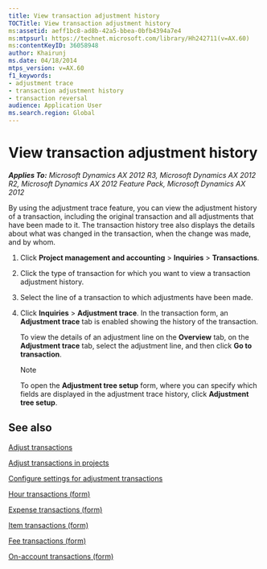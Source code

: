 ```yaml
---
title: View transaction adjustment history
TOCTitle: View transaction adjustment history
ms:assetid: aeff1bc8-ad8b-42a5-bbea-0bfb4394a7e4
ms:mtpsurl: https://technet.microsoft.com/library/Hh242711(v=AX.60)
ms:contentKeyID: 36058948
author: Khairunj
ms.date: 04/18/2014
mtps_version: v=AX.60
f1_keywords:
- adjustment trace
- transaction adjustment history
- transaction reversal
audience: Application User
ms.search.region: Global
---
```


# View transaction adjustment history 


_**Applies To:** Microsoft Dynamics AX 2012 R3, Microsoft Dynamics AX 2012 R2, Microsoft Dynamics AX 2012 Feature Pack, Microsoft Dynamics AX 2012_

By using the adjustment trace feature, you can view the adjustment history of a transaction, including the original transaction and all adjustments that have been made to it. The transaction history tree also displays the details about what was changed in the transaction, when the change was made, and by whom.

1.  Click **Project management and accounting** \> **Inquiries** \> **Transactions**.

2.  Click the type of transaction for which you want to view a transaction adjustment history.

3.  Select the line of a transaction to which adjustments have been made.

4.  Click **Inquiries** \> **Adjustment trace**. In the transaction form, an **Adjustment trace** tab is enabled showing the history of the transaction.
    
    To view the details of an adjustment line on the **Overview** tab, on the **Adjustment trace** tab, select the adjustment line, and then click **Go to transaction**.
    

    > [!NOTE]
    > <P>To open the <STRONG>Adjustment tree setup</STRONG> form, where you can specify which fields are displayed in the adjustment trace history, click <STRONG>Adjustment tree setup</STRONG>.</P>



## See also

[Adjust transactions](adjust-transactions.md)

[Adjust transactions in projects](adjust-transactions-in-projects.md)

[Configure settings for adjustment transactions](configure-settings-for-adjustment-transactions.md)

[Hour transactions (form)](https://technet.microsoft.com/library/aa572825\(v=ax.60\))

[Expense transactions (form)](https://technet.microsoft.com/library/aa599188\(v=ax.60\))

[Item transactions (form)](https://technet.microsoft.com/library/aa599479\(v=ax.60\))

[Fee transactions (form)](https://technet.microsoft.com/library/aa618753\(v=ax.60\))

[On-account transactions (form)](https://technet.microsoft.com/library/aa557380\(v=ax.60\))

  


